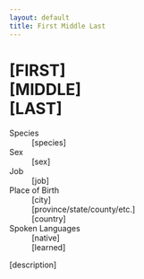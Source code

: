 ```yaml
---
layout: default
title: First Middle Last
---
```

# [FIRST]<br>[MIDDLE]<br>[LAST]
<dl>
<dt>Species</dt>
<dd>[species]</dd>
<dt>Sex</dt>
<dd>[sex]</dd>
<dt>Job</dt>
<dd>[job]</dd>
<dt>Place of Birth</dt>
<dd>[city]</dd>
<dd>[province/state/county/etc.]</dd>
<dd>[country]</dd>
<dt>Spoken Languages</dt>
<dd>[native]</dd>
<dd>[learned]</dd>
</dl>
[description]